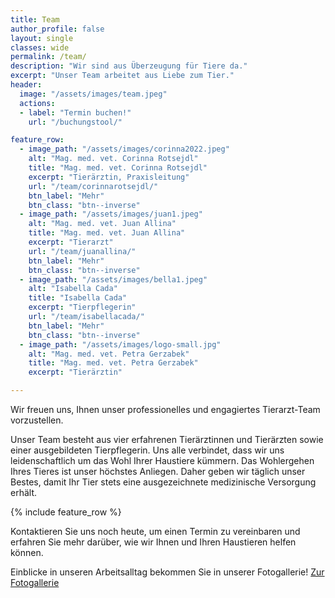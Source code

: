 ```yaml
---
title: Team
author_profile: false
layout: single
classes: wide
permalink: /team/
description: "Wir sind aus Überzeugung für Tiere da."
excerpt: "Unser Team arbeitet aus Liebe zum Tier."
header:
  image: "/assets/images/team.jpeg"
  actions:
  - label: "Termin buchen!"
    url: "/buchungstool/"

feature_row:
  - image_path: "/assets/images/corinna2022.jpeg"
    alt: "Mag. med. vet. Corinna Rotsejdl"
    title: "Mag. med. vet. Corinna Rotsejdl"
    excerpt: "Tierärztin, Praxisleitung"
    url: "/team/corinnarotsejdl/"
    btn_label: "Mehr"
    btn_class: "btn--inverse"
  - image_path: "/assets/images/juan1.jpeg" 
    alt: "Mag. med. vet. Juan Allina"
    title: "Mag. med. vet. Juan Allina"
    excerpt: "Tierarzt"
    url: "/team/juanallina/"
    btn_label: "Mehr"
    btn_class: "btn--inverse"
  - image_path: "/assets/images/bella1.jpeg" 
    alt: "Isabella Cada"
    title: "Isabella Cada"
    excerpt: "Tierpflegerin"
    url: "/team/isabellacada/"
    btn_label: "Mehr"
    btn_class: "btn--inverse"
  - image_path: "/assets/images/logo-small.jpg" 
    alt: "Mag. med. vet. Petra Gerzabek"
    title: "Mag. med. vet. Petra Gerzabek"
    excerpt: "Tierärztin"

---
```

Wir freuen uns, Ihnen unser professionelles und engagiertes Tierarzt-Team vorzustellen.

Unser Team besteht aus vier erfahrenen Tierärztinnen und Tierärzten sowie einer ausgebildeten Tierpflegerin. Uns alle verbindet, dass wir uns leidenschaftlich um das Wohl Ihrer Haustiere kümmern. Das Wohlergehen Ihres Tieres ist unser höchstes Anliegen. Daher geben wir täglich unser Bestes, damit Ihr Tier stets eine ausgezeichnete medizinische Versorgung erhält.

{% include feature_row %}

 Kontaktieren Sie uns noch heute, um einen Termin zu vereinbaren und erfahren Sie mehr darüber, wie wir Ihnen und Ihren Haustieren helfen können.

Einblicke in unseren Arbeitsalltag bekommen Sie in unserer Fotogallerie!
[Zur Fotogallerie](/gallery/)
